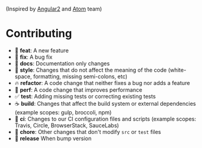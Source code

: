 (Inspired by [Angular2](https://github.com/angular/angular/blob/master/CONTRIBUTING.md) and [Atom](https://github.com/atom/atom/blob/master/CONTRIBUTING.md) team)

# Contributing

* :tada: **feat**: A new feature
* :bug: **fix**: A bug fix
* :memo: **docs**: Documentation only changes
* :art: **style**: Changes that do not affect the meaning of the code (white-space, formatting, missing
  semi-colons, etc)
* :fire: **refactor**: A code change that neither fixes a bug nor adds a feature
* :racehorse: **perf**: A code change that improves performance
* :white_check_mark: **test**: Adding missing tests or correcting existing tests
* :coffee: **build**: Changes that affect the build system or external dependencies (example scopes: gulp, broccoli, npm)
* :green_heart: **ci**: Changes to our CI configuration files and scripts (example scopes: Travis, Circle, BrowserStack, SauceLabs)
* :flags: **chore**: Other changes that don't modify `src` or `test` files
* :beers: **release** When bump version
